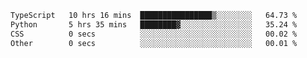 <!--START_SECTION:waka-->

```txt
TypeScript   10 hrs 16 mins  ████████████████▒░░░░░░░░   64.73 %
Python       5 hrs 35 mins   ████████▓░░░░░░░░░░░░░░░░   35.24 %
CSS          0 secs          ░░░░░░░░░░░░░░░░░░░░░░░░░   00.02 %
Other        0 secs          ░░░░░░░░░░░░░░░░░░░░░░░░░   00.01 %
```

<!--END_SECTION:waka-->

